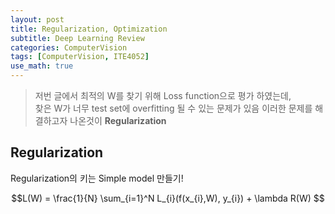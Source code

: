```yaml
---
layout: post
title: Regularization, Optimization
subtitle: Deep Learning Review
categories: ComputerVision
tags: [ComputerVision, ITE4052]
use_math: true
---
```

> 저번 글에서 최적의 W를 찾기 위해 Loss function으로 평가 하였는데,  
> 찾은 W가 너무 test set에 overfitting 될 수 있는 문제가 있음
> 이러한 문제를 해결하고자 나온것이 **Regularization**

## Regularization
Regularization의 키는 Simple model 만들기!


$$L(W) = \frac{1}{N} \sum_{i=1}^N L_{i}(f(x_{i},W), y_{i}) +  \lambda R(W) $$  


















